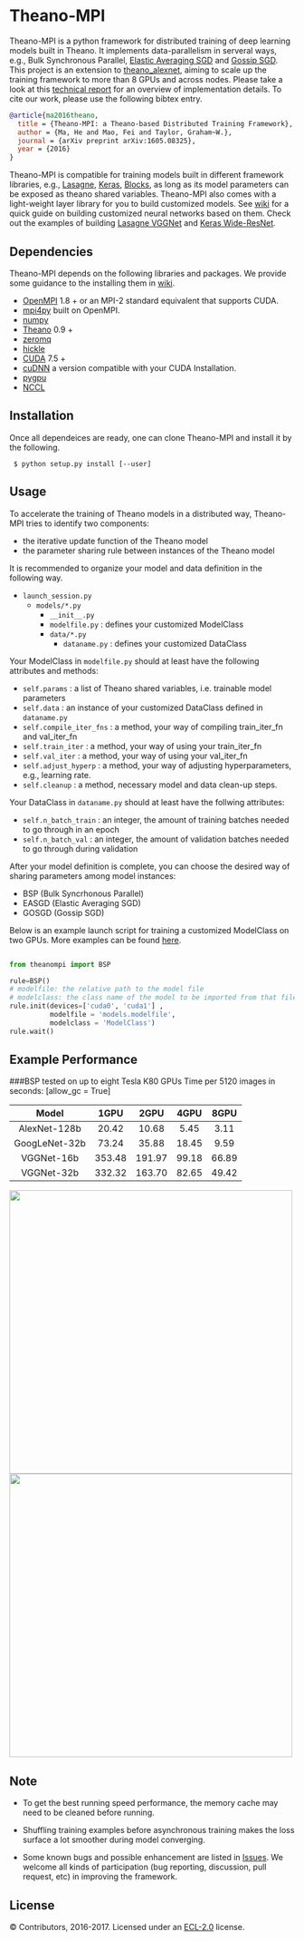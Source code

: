 # Theano-MPI
Theano-MPI is a python framework for distributed training of deep learning models built in Theano. It implements data-parallelism in serveral ways, e.g., Bulk Synchronous Parallel, [Elastic Averaging SGD](https://arxiv.org/abs/1412.6651) and [Gossip SGD](https://arxiv.org/abs/1611.09726). This project is an extension to [theano_alexnet](https://github.com/uoguelph-mlrg/theano_alexnet), aiming to scale up the training framework to more than 8 GPUs and across nodes. Please take a look at this [technical report](http://arxiv.org/abs/1605.08325) for an overview of implementation details. To cite our work, please use the following bibtex entry.

```bibtex
@article{ma2016theano,
  title = {Theano-MPI: a Theano-based Distributed Training Framework},
  author = {Ma, He and Mao, Fei and Taylor, Graham~W.},
  journal = {arXiv preprint arXiv:1605.08325},
  year = {2016}
}
```

Theano-MPI is compatible for training models built in different framework libraries, e.g., [Lasagne](https://github.com/Lasagne/Lasagne), [Keras](https://github.com/fchollet/keras), [Blocks](https://github.com/mila-udem/blocks), as long as its model parameters can be exposed as theano shared variables. Theano-MPI also comes with a light-weight layer library for you to build customized models. See [wiki](https://github.com/uoguelph-mlrg/Theano-MPI/wiki) for a quick guide on building customized neural networks based on them. Check out the examples of building [Lasagne VGGNet](https://github.com/uoguelph-mlrg/Theano-MPI/blob/master/theanompi/models/lasagne_model_zoo/vgg.py) and [Keras Wide-ResNet](https://github.com/uoguelph-mlrg/Theano-MPI/tree/master/theanompi/models/keras_model_zoo/wresnet.py).

## Dependencies

Theano-MPI depends on the following libraries and packages. We provide some guidance to the installing them in [wiki](https://github.com/uoguelph-mlrg/Theano-MPI/wiki/Installing-dependencies-of-Theano-MPI).
* [OpenMPI](http://www.open-mpi.org/) 1.8 + or an MPI-2 standard equivalent that supports CUDA.
* [mpi4py](https://pypi.python.org/pypi/mpi4py) built on OpenMPI.
* [numpy](http://www.numpy.org/)
* [Theano](http://deeplearning.net/software/theano/) 0.9 +
* [zeromq](http://zeromq.org/bindings:python)
* [hickle](https://github.com/telegraphic/hickle)
* [CUDA](https://developer.nvidia.com/cuda-toolkit-70) 7.5 +
* [cuDNN](https://developer.nvidia.com/cudnn) a version compatible with your CUDA Installation.
* [pygpu](http://deeplearning.net/software/libgpuarray/installation.html)
* [NCCL](https://github.com/NVIDIA/nccl)

## Installation 

Once all dependeices are ready, one can clone Theano-MPI and install it by the following.

```
 $ python setup.py install [--user]
```

## Usage

To accelerate the training of Theano models in a distributed way, Theano-MPI tries to identify two components:

* the iterative update function of the Theano model
* the parameter sharing rule between instances of the Theano model


It is recommended to organize your model and data definition in the following way.

* `launch_session.py`
  * `models/*.py`
    * `__init__.py`
    * `modelfile.py` : defines your customized ModelClass
    * `data/*.py`
      * `dataname.py` : defines your customized DataClass

Your ModelClass in `modelfile.py` should at least have the following attributes and methods:

* `self.params` : a list of Theano shared variables, i.e. trainable model parameters
* `self.data` : an instance of your customized DataClass defined in `dataname.py`
* `self.compile_iter_fns` : a method, your way of compiling train_iter_fn and val_iter_fn
* `self.train_iter` : a method, your way of using your train_iter_fn
* `self.val_iter` : a method, your way of using your val_iter_fn
* `self.adjust_hyperp` : a method, your way of adjusting hyperparameters, e.g., learning rate.
* `self.cleanup` : a method, necessary model and data clean-up steps.

Your DataClass in `dataname.py` should at least have the follwing attributes:

* `self.n_batch_train` : an integer, the amount of training batches needed to go through in an epoch
* `self.n_batch_val` : an integer, the amount of validation batches needed to go through during validation

After your model definition is complete, you can choose the desired way of sharing parameters among model instances:

* BSP (Bulk Syncrhonous Parallel)
* EASGD (Elastic Averaging SGD)
* GOSGD (Gossip SGD)

Below is an example launch script for training a customized ModelClass on two GPUs. More examples can be found [here](https://github.com/uoguelph-mlrg/Theano-MPI/tree/master/examples).

```python

from theanompi import BSP

rule=BSP()
# modelfile: the relative path to the model file
# modelclass: the class name of the model to be imported from that file
rule.init(devices=['cuda0', 'cuda1'] , 
          modelfile = 'models.modelfile', 
          modelclass = 'ModelClass') 
rule.wait()
```

## Example Performance

###BSP tested on up to eight Tesla K80 GPUs
Time per 5120 images in seconds: [allow_gc = True]

| Model | 1GPU  | 2GPU  | 4GPU  | 8GPU  |
| :---: | :---: | :---: | :---: | :---: |
| AlexNet-128b | 20.42 | 10.68 | 5.45 | 3.11 |
| GoogLeNet-32b | 73.24 | 35.88 | 18.45 | 9.59 |
| VGGNet-16b | 353.48 | 191.97 | 99.18 | 66.89 |
| VGGNet-32b | 332.32 | 163.70 | 82.65 | 49.42 |
<img src=https://github.com/uoguelph-mlrg/Parallel-training/raw/master/show/val_a.png width=500/>
<img src=https://github.com/uoguelph-mlrg/Parallel-training/raw/master/show/val_g.png width=500/>

## Note

* To get the best running speed performance, the memory cache may need to be cleaned before running.

* Shuffling training examples before asynchronous training makes the loss surface a lot smoother during model converging.

* Some known bugs and possible enhancement are listed in [Issues](https://github.com/uoguelph-mlrg/Theano-MPI/issues). We welcome all kinds of participation (bug reporting, discussion, pull request, etc) in improving the framework.

## License

© Contributors, 2016-2017. Licensed under an [ECL-2.0](https://github.com/uoguelph-mlrg/Theano-MPI/blob/master/LICENSE) license.
